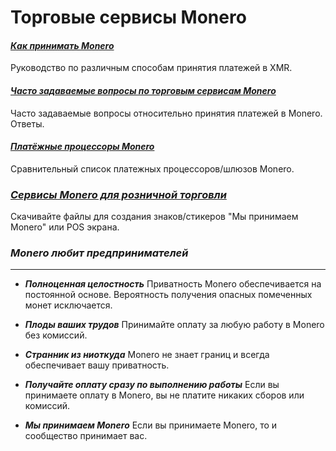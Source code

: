 # Торговые сервисы Monero

#### _[Как принимать Monero](https://www.monerooutreach.org/merchants/how-to-accept-monero.html)_
Руководство по различным способам принятия платежей в XMR.

#### _[Часто задаваемые вопросы по торговым сервисам Monero](https://www.monerooutreach.org/merchants/monero-merchant-faqs.html)_
Часто задаваемые вопросы относительно принятия платежей в Monero. Ответы.

#### _[Платёжные процессоры Monero](https://www.monerooutreach.org/merchants/monero-payment-processor-guide.html)_
Сравнительный список платежных процессоров/шлюзов Monero.

### _[Сервисы Monero для розничной торговли](https://www.monerooutreach.org/merchants/monero-retail-resources.html)_
Скачивайте файлы для создания знаков/стикеров "Мы принимаем Monero" или POS экрана.

### _Monero любит предпринимателей_
---

- _**Полноценная целостность**_
Приватность Monero обеспечивается на постоянной основе. Вероятность получения опасных помеченных монет исключается.

- _**Плоды ваших трудов**_
Принимайте оплату за любую работу в Monero без комиссий.

- _**Странник из ниоткуда**_
Monero не знает границ и всегда обеспечивает вашу приватность.

- _**Получайте оплату сразу по выполнению работы**_
Если вы принимаете оплату в Monero, вы не платите никаких сборов или комиссий.

- _**Мы принимаем Monero**_
Если вы принимаете Monero, то и сообщество принимает вас.
